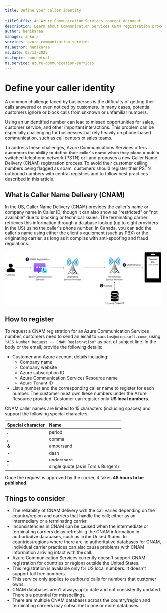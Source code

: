```yaml
---
title: Define your caller identity

titleSuffix: An Azure Communication Services concept document
description: Learn about Communication Services CNAM registration process.
author: henikaraa
manager: ankura
services: azure-communication-services
ms.author: henikaraa
ms.date: 02/13/2025
ms.topic: conceptual
ms.service: azure-communication-services
---
```


# Define your caller identity

A common challenge faced by businesses is the difficulty of getting their calls answered or even noticed by customers. In many cases, potential customers ignore or block calls from unknown or unfamiliar numbers.

Using an unidentified number can lead to missed opportunities for sales, customer service, and other important interactions. This problem can be especially challenging for businesses that rely heavily on phone-based communication, such as call centers or sales teams.

To address these challenges, Azure Communications Services offers customers the ability to define their caller's name when they place a public switched telephone network (PSTN) call and proposes a new Caller Name Delivery (CNAM) registration process. To avoid their customer calling numbers being flagged as spam, customers should register their PSTN outbound numbers with central registries and to follow best practices described in this article.                                       

## What is Caller Name Delivery (CNAM)                                     

In the US, Caller Name Delivery (CNAM) provides the caller's name or company name in Caller ID, though it can also show as \"restricted\" or \"not available\" due to blocking or technical issues. The terminating carrier retrieves this information through a database lookup (up to eight
providers in the US) using the caller\'s phone number. In Canada, you can add the caller's name using either the client\'s equipment (such as PBX) or the originating carrier, as long as it complies with anti-spoofing and fraud regulations.

![A call flow diagram showing your call registered with a Caller Name Delivery (CNAM) from Azure Communication Services through an originating service provider and terminating service provider to the called device displaying your CNAM.](../media/cnam-call-flow.png)

## How to register

To request a CNAM registration for an Azure Communication Services number, customers need to send an email to `<acstns@microsoft.com>`, using `"ACS Number Request -- CNAM Registration"` as part of subject line. In the body or the email, provide the following details:

- Customer and Azure account details including:
   - Company name
   - Company website
   - Azure subscription ID
   - Azure Communication Services Resource name
   - Azure Tenant ID
- List a number and the corresponding caller name to register for each number. The customer must own these numbers under the Azure Resource provided. Customer can register only **US local numbers**.

CNAM caller names are limited to 15 characters (including spaces) and support the following special characters:

| Special character | Name |
| --- |:--- |
| **.** | period |
| **,** | comma |
| **&** | ampersand |
| **-** | dash |
| **_** | underscore |
| **'** | single quote (as in Tom's Burgers) |

Once the request is approved by the carrier, it takes **48 hours to be published.**

## Things to consider

- The reliability of CNAM delivery with the call varies depending on the country/region and carriers that handle the call; either as an intermediary or a terminating carrier.
- Inconsistencies in CNAM can be caused when the intermediate or terminating carriers delay refreshing the CNAM information in authoritative databases, such as in the United States. In countries/regions where there are no authoritative databases for CNAM, individual carrier practices can also cause problems with CNAM information arriving intact with the call.
- Azure Communication Services currently doesn't support CNAM registration for countries or regions outside the United States.
- This registration is available only for US local numbers. It doesn't support toll free numbers.
- This service only applies to *outbound* calls for numbers that customer owns.
- CNAM databases aren't always up to date and not consistently updated. There's a potential for misspellings.
- There are multiple CNAM databases across the country/region and terminating carriers may subscribe to one or more databases.
